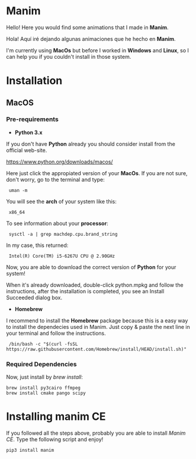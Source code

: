 # Manim
Hello! Here you would find some animations that I made in **Manim**.

Hola! Aquí iré dejando algunas animaciones que he hecho en **Manim**.

I'm currently using **MacOs** but before I worked in **Windows** and **Linux**, so I can help you if you couldn't install in those system.

# Installation
## MacOS
### Pre-requirements
* **Python 3.x**

If you don't have **Python** already you should consider install from the official web-site.

https://www.python.org/downloads/macos/

Here just click the appropiated version of your **MacOs**. If you are not sure, don't worry, go to the terminal and type:

<pre><code> uman -m
</code></pre>

You will see the **arch** of your system like this:

<pre><code> x86_64
</code></pre>

To see information about your **processor**:

<pre><code> sysctl -a | grep machdep.cpu.brand_string
</code></pre>

In my case, this returned:

<pre><code> Intel(R) Core(TM) i5-6267U CPU @ 2.90GHz
</code></pre>

Now, you are able to download the correct version of **Python** for your system!

When it's already downloaded, double-click python.mpkg and follow the instructions, after the installation is completed, you see an Install Succeeded dialog box.

* **Homebrew**

I recommend to install the  **Homebrew** package because this is a easy way to install the dependecies used in Manim. Just copy & paste the next line in your terminal and follow the instructions.

<pre><code> /bin/bash -c "$(curl -fsSL https://raw.githubusercontent.com/Homebrew/install/HEAD/install.sh)"
</code></pre>

### Required Dependencies

Now, just install by *brew install*:
<pre><code>brew install py3cairo ffmpeg
brew install cmake pango scipy
</code></pre>

# Installing manim CE

If you followed all the steps above, probably you are able to install *Manim CE*. Type the following script and enjoy!

<pre><code>pip3 install manim
</code></pre>
